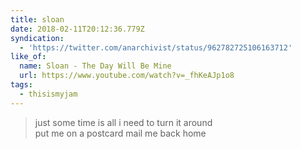 ```yaml
---
title: sloan
date: 2018-02-11T20:12:36.779Z
syndication:
  - 'https://twitter.com/anarchivist/status/962782725106163712'
like_of:
  name: Sloan - The Day Will Be Mine
  url: https://www.youtube.com/watch?v=_fhKeAJp1o8
tags:
  - thisismyjam
---
```

> just some time is all i need to turn it around <br/> put me on a postcard mail me back home
